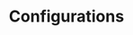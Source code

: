 ---
type: docs
title: "Configurations"
linkTitle: "Configurations"
weight: 4
description: >
  An overview of all the configuration features of Azure KeyVault Provider for Secrets Store CSI Driver
---